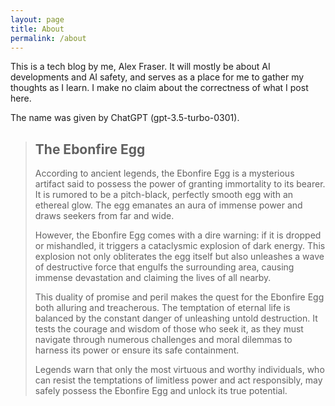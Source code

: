 ```yaml
---
layout: page
title: About
permalink: /about
---
```


This is a tech blog by me, Alex Fraser. It will mostly be about AI developments and AI safety, and serves as a place for me to gather my thoughts as I learn. I make no claim about the correctness of what I post here.

The name was given by ChatGPT (gpt-3.5-turbo-0301).

> ## The Ebonfire Egg
> According to ancient legends, the Ebonfire Egg is a mysterious artifact said to possess the power of granting immortality to its bearer. It is rumored to be a pitch-black, perfectly smooth egg with an ethereal glow. The egg emanates an aura of immense power and draws seekers from far and wide.
>
> However, the Ebonfire Egg comes with a dire warning: if it is dropped or mishandled, it triggers a cataclysmic explosion of dark energy. This explosion not only obliterates the egg itself but also unleashes a wave of destructive force that engulfs the surrounding area, causing immense devastation and claiming the lives of all nearby.
>
> This duality of promise and peril makes the quest for the Ebonfire Egg both alluring and treacherous. The temptation of eternal life is balanced by the constant danger of unleashing untold destruction. It tests the courage and wisdom of those who seek it, as they must navigate through numerous challenges and moral dilemmas to harness its power or ensure its safe containment.
>
> Legends warn that only the most virtuous and worthy individuals, who can resist the temptations of limitless power and act responsibly, may safely possess the Ebonfire Egg and unlock its true potential.
